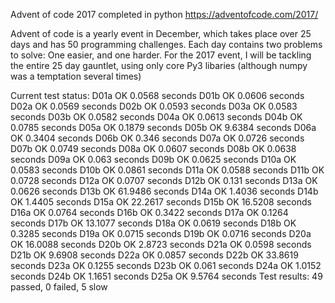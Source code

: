 Advent of code 2017 completed in python
https://adventofcode.com/2017/

Advent of code is a yearly event in December, which takes place over 25 days and has 50 programming challenges. Each day contains two problems to solve: One easier, and one harder.
For the 2017 event, I will be tackling the entire 25 day gauntlet, using only core Py3 libaries (although numpy was a temptation several times)

Current test status:
D01a OK 0.0568 seconds
D01b OK 0.0606 seconds
D02a OK 0.0569 seconds
D02b OK 0.0593 seconds
D03a OK 0.0583 seconds
D03b OK 0.0582 seconds
D04a OK 0.0613 seconds
D04b OK 0.0785 seconds
D05a OK 0.1879 seconds
D05b OK 9.6384 seconds
D06a OK 0.3404 seconds
D06b OK 0.346 seconds
D07a OK 0.0726 seconds
D07b OK 0.0749 seconds
D08a OK 0.0607 seconds
D08b OK 0.0638 seconds
D09a OK 0.063 seconds
D09b OK 0.0625 seconds
D10a OK 0.0583 seconds
D10b OK 0.0861 seconds
D11a OK 0.0588 seconds
D11b OK 0.0728 seconds
D12a OK 0.0707 seconds
D12b OK 0.131 seconds
D13a OK 0.0626 seconds
D13b OK 61.9486 seconds
D14a OK 1.4036 seconds
D14b OK 1.4405 seconds
D15a OK 22.2617 seconds
D15b OK 16.5208 seconds
D16a OK 0.0764 seconds
D16b OK 0.3422 seconds
D17a OK 0.1264 seconds
D17b OK 13.1077 seconds
D18a OK 0.0619 seconds
D18b OK 0.3285 seconds
D19a OK 0.0715 seconds
D19b OK 0.0716 seconds
D20a OK 16.0088 seconds
D20b OK 2.8723 seconds
D21a OK 0.0598 seconds
D21b OK 9.6908 seconds
D22a OK 0.0857 seconds
D22b OK 33.8619 seconds
D23a OK 0.1255 seconds
D23b OK 0.061 seconds
D24a OK 1.0152 seconds
D24b OK 1.1651 seconds
D25a OK 9.5764 seconds
Test results: 49 passed, 0 failed, 5 slow
